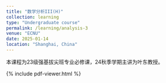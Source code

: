```yaml
---
title: "数学分析III(H)"
collection: learning
type: "Undergraduate course"
permalink: /learning/analysis-3
venue: "ECNU"
date: 2025-01-14
location: "Shanghai, China"
---
```


本课程为23级强基拔尖班专业必修课，24秋季学期主讲为叶东教授。

{% include pdf-viewer.html %}

<script>
document.addEventListener('DOMContentLoaded', function() {
  initPDF('/files/analysis3.pdf');
});
</script>
